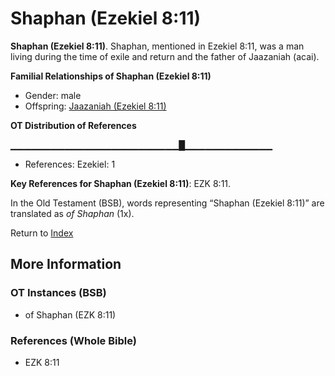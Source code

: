 # Shaphan (Ezekiel 8:11)
**Shaphan (Ezekiel 8:11)**. 
Shaphan, mentioned in Ezekiel 8:11, was a man living during the time of exile and return and the father of Jaazaniah (acai). 




**Familial Relationships of Shaphan (Ezekiel 8:11)**


* Gender: male
* Offspring: [Jaazaniah (Ezekiel 8:11)](Jaazaniah.2.md)


**OT Distribution of References**

▁▁▁▁▁▁▁▁▁▁▁▁▁▁▁▁▁▁▁▁▁▁▁▁▁█▁▁▁▁▁▁▁▁▁▁▁▁▁
* References: Ezekiel: 1



**Key References for Shaphan (Ezekiel 8:11)**: 
EZK 8:11. 


In the Old Testament (BSB), words representing “Shaphan (Ezekiel 8:11)” are translated as 
*of Shaphan* (1x). 




Return to [Index](00-Index.md)

## More Information

### OT Instances (BSB)

* of Shaphan (EZK 8:11)



### References (Whole Bible)

* EZK 8:11



